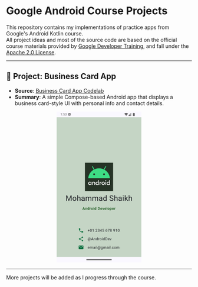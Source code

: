 # Google Android Course Projects

This repository contains my implementations of practice apps from Google's Android Kotlin course.  
All project ideas and most of the source code are based on the official course materials provided by [Google Developer Training](https://github.com/google-developer-training), and fall under the [Apache 2.0 License](https://www.apache.org/licenses/LICENSE-2.0).

---

## 📱 Project: Business Card App

- **Source**: [Business Card App Codelab](https://developer.android.com/codelabs/basic-android-kotlin-compose-business-card)
- **Summary**: A simple Compose-based Android app that displays a business card-style UI with personal info and contact details.

<p align="center">
  <img src="https://github.com/shaikhmohammadtalha/google-android-course-projects/blob/main/BusinessCardApp/metadata/images/phoneScreenshots/01.png" width="230">
</p>

---

More projects will be added as I progress through the course.

